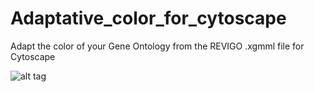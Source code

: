 # Adaptative_color_for_cytoscape
Adapt the color of your Gene Ontology from the REVIGO .xgmml file for Cytoscape

![alt tag](https://zupimages.net/up/19/27/zdlb.png)
